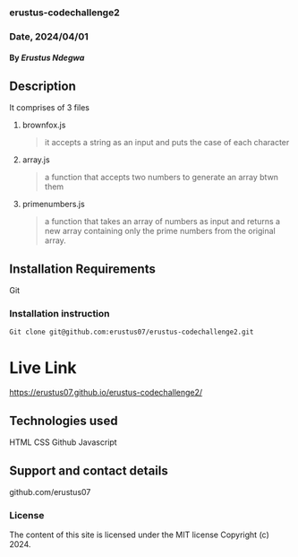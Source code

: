 
### erustus-codechallenge2
### Date, 2024/04/01

#### By *Erustus Ndegwa*

## Description
It comprises of 3 files
  1. brownfox.js
     >it accepts a string as an input and puts the case of each character
  2. array.js
     >a function that accepts two numbers to generate an array btwn them
  3. primenumbers.js
     > a function that takes an array of numbers as input and
       returns a new array containing only the prime numbers from the original array.

## Installation Requirements
Git

### Installation instruction
```
Git clone git@github.com:erustus07/erustus-codechallenge2.git

```

# Live Link
 https://erustus07.github.io/erustus-codechallenge2/

## Technologies used
HTML
CSS
Github
Javascript

## Support and contact details
github.com/erustus07

### License
The content of this site is licensed under the MIT license
Copyright (c) 2024.


